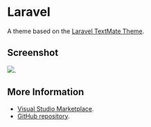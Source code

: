 # Laravel

A theme based on the [Laravel TextMate Theme](http://colorsublime.com/theme/Laravel).


## Screenshot
![](https://raw.githubusercontent.com/gerane/VSCodeThemes/master/gerane.Theme-Laravel/screenshot.png).


## More Information
* [Visual Studio Marketplace](https://marketplace.visualstudio.com/items/gerane.Theme-Laravel).
* [GitHub repository](https://github.com/gerane/VSCodeThemes).
